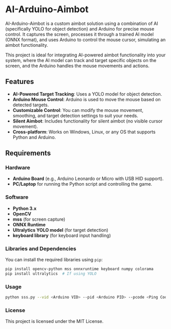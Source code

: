 # AI-Arduino-Aimbot

AI-Arduino-Aimbot is a custom aimbot solution using a combination of AI (specifically YOLO for object detection) and Arduino for precise mouse control. It captures the screen, processes it through a trained AI model (ONNX format), and uses Arduino to control the mouse cursor, simulating an aimbot functionality.

This project is ideal for integrating AI-powered aimbot functionality into your system, where the AI model can track and target specific objects on the screen, and the Arduino handles the mouse movements and actions.

## Features
- **AI-Powered Target Tracking**: Uses a YOLO model for object detection.
- **Arduino Mouse Control**: Arduino is used to move the mouse based on detected targets.
- **Customizable Control**: You can modify the mouse movement, smoothing, and target detection settings to suit your needs.
- **Silent Aimbot**: Includes functionality for silent aimbot (no visible cursor movement).
- **Cross-platform**: Works on Windows, Linux, or any OS that supports Python and Arduino.

## Requirements

### Hardware
- **Arduino Board** (e.g., Arduino Leonardo or Micro with USB HID support).
- **PC/Laptop** for running the Python script and controlling the game.

### Software
- **Python 3.x**
- **OpenCV**
- **mss** (for screen capture)
- **ONNX Runtime**
- **Ultralytics YOLO model** (for target detection)
- **keyboard library** (for keyboard input handling)

### Libraries and Dependencies
You can install the required libraries using `pip`:

```bash
pip install opencv-python mss onnxruntime keyboard numpy colorama
pip install ultralytics  # If using YOLO
```
### Usage
```bash
python sss.py --vid <Arduino VID> --pid <Arduino PID> --pcode <Ping Code from your Arduino Firmware>
```
### License
This project is licensed under the MIT License.
